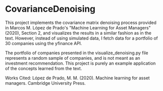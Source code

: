 # CovarianceDenoising
This project implements the covariance matrix denoising process provided in Marcos M. López de Prado's "Machine Learning for Asset Managers" (2020), Section 2, and visualizes the results in a similar fashion as in the text. However, instead of using simulated data, I fetch data for a portfolio of 30 companies using the yfinance API. 

The portfolio of companies presented in the visualize_denoising.py file represents a random sample of companies, and is not meant as an investment recommendation. This project is purely an example application of the concepts learned from the text. 

Works Cited:
López de Prado, M. M. (2020). Machine learning for asset managers. Cambridge University Press. 

